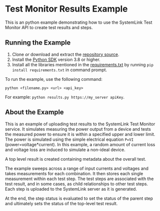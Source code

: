 Test Monitor Results Example
=================

This is an python example demonstrating how to use the
SystemLink Test Monitor API to create test results and steps.

Running the Example
-------------------

1. Clone _or_ download and extract the [repository source](https://github.com/ni/systemlink-enterprise-examples/archive/master.zip).
2. Install the [Python SDK](https://www.python.org/downloads/) version 3.8 or higher.
3. Install all the libraries mentioned in the [requirements.txt](../requirements.txt) by running `pip install requirements.txt` in command prompt.

To run the example, use the following command:

```
python <filename.py> <url> <api_key>
```

For example: `python results.py https://my_server apiKey`.

About the Example
-----------------

This is an example of uploading test results to the SystemLink Test Monitor service.
It simulates measuring the power output from a device and tests the measured power
to ensure it is within a specified upper and lower limit.  The power is simulated using
the simple electrical equation `P=VI` (power=voltage*current).  In this example, a random
amount of current loss and voltage loss are induced to simulate a non-ideal device.

A top level result is created containing metadata about the overall test.

The example sweeps across a range of input currents and voltages and takes measurements
for each combination. It then stores each single measurement within each test step.  The test
steps are associated with the test result, and in some cases, as child relationships
to other test steps.  Each step is uploaded to the SystemLink server as it is generated.

At the end, the step status is evaluated to set the status of the parent step and
ultimately sets the status of the top-level test result.